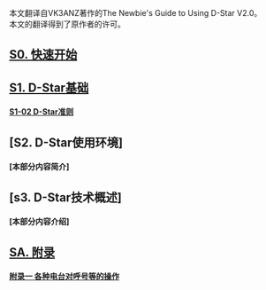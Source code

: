 本文翻译自VK3ANZ著作的The Newbie's Guide to Using D-Star V2.0。  
本文的翻译得到了原作者的许可。  
  
  
## [S0. 快速开始](./S0_Quick_Start_Guide.md)  
  
## [S1. D-Star基础](./S01_D-Star_Basic/)  
  #### [S1-02 D-Star准则](./S01_D-Star_Basic/S1-02.Gideline_for_Using_D-Star.md)  
    
## [S2. D-Star使用环境]
  #### [本部分内容简介]  
  
## [s3. D-Star技术概述]
  #### [本部分内容介绍]
  
## [SA. 附录](./SA_Appendix)  
  #### [附录一 各种电台对呼号等的操作](./SA_Appendix/Appendix_1.md)
